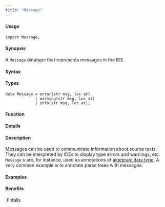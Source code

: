 ```yaml
---
title: "Message"
---
```


#### Usage

`import Message;`


#### Synopsis

A `Message` datatype that represents messages in the IDE.

#### Syntax

#### Types

```rascal
data Message = error(str msg, loc at)
             | warning(str msg, loc at)
             | info(str msg, loc at);
```



#### Function

#### Details

#### Description

Messages can be used to communicate information about source texts.
They can be interpreted by IDEs to display type errors and warnings, etc.
`Message` s are, for instance, used as annotations of
[algebraic data type](/docs//Rascal/Declarations/AlgebraicDataType).
A very common example is to annotate parse trees with messages.


#### Examples

#### Benefits

.Pitfalls


